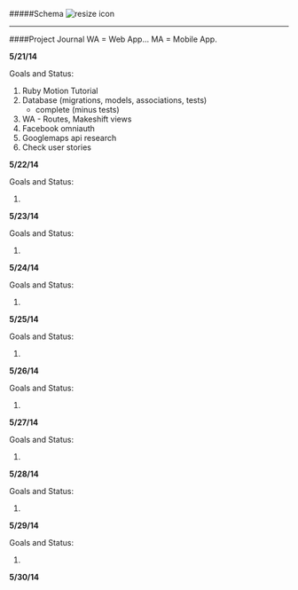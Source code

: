 
#####Schema
![resize icon][2]

[2]: http://i.imgur.com/7YJfIrq.png


---
####Project Journal
WA = Web App...
MA = Mobile App.


__5/21/14__

Goals and Status:

1. Ruby Motion Tutorial
2. Database (migrations, models, associations, tests)
   * complete (minus tests)
3. WA - Routes, Makeshift views
4. Facebook omniauth
5. Googlemaps api research
6. Check user stories

__5/22/14__
 
Goals and Status:
 
1. 

__5/23/14__
 
Goals and Status:

1. 

__5/24/14__
 
Goals and Status:
 
1. 

__5/25/14__
 
Goals and Status:
 
1. 

__5/26/14__
 
Goals and Status:
 
1. 

__5/27/14__
 
Goals and Status:
 
1. 

__5/28/14__
 
Goals and Status:
 
1. 

 __5/29/14__
 
Goals and Status:
 
1. 

 __5/30/14__
 














